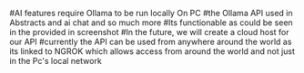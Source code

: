 #AI features require Ollama to be run locally On PC
#the Ollama API used in Abstracts and ai chat and so much more
#Its functionable as could be seen in the provided in screenshot
#In the future, we will create a cloud host for our API
#currently the API can be used from anywhere around the world as its linked to NGROK which allows access from around the world and not just in the Pc's local network
